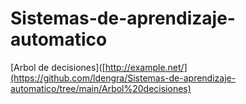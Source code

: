 # Sistemas-de-aprendizaje-automatico

[Arbol de decisiones]([http://example.net/](https://github.com/ldengra/Sistemas-de-aprendizaje-automatico/tree/main/Arbol%20decisiones)
